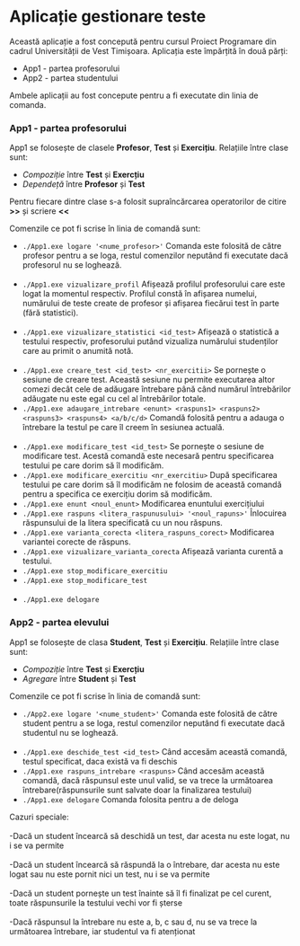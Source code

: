 # Aplicație gestionare teste 

Această aplicație a fost concepută pentru cursul Proiect Programare din cadrul Universității de Vest Timișoara. Aplicația este împărțită în două părți:

- App1 - partea profesorului 
- App2 - partea studentului 

Ambele aplicații au fost concepute pentru a fi executate din linia de comanda.

### App1 - partea profesorului 

App1 se folosește de clasele **Profesor**, **Test** și **Exercițiu**. Relațiile între clase sunt:

- *Compoziție* între **Test** și **Exercțiu**
- *Dependeță* între **Profesor** și **Test**

Pentru fiecare dintre clase s-a folosit supraîncărcarea operatorilor de citire **>>** și scriere **<<**

Comenzile ce pot fi scrise în linia de comandă sunt:

- `./App1.exe logare '<nume_profesor>'` 
    Comanda este folosită de către profesor pentru a se loga, restul comenzilor neputând fi executate dacă profesorul nu se loghează.<br><br>
- `./App1.exe vizualizare_profil`
    Afișează profilul profesorului care este logat la momentul respectiv. Profilul constă în afișarea numelui, numărului de teste create de profesor și afișarea fiecărui test în parte (fără statistici).<br><br>
- `./App1.exe vizualizare_statistici <id_test>`
    Afișează o statistică a testului respectiv, profesorului putând vizualiza numărului studenților care au primit o anumită notă. <br><br>
- `./App1.exe creare_test <id_test> <nr_exercitii>` 
    Se pornește o sesiune de creare test. Această sesiune nu permite executarea altor comezi decât cele de adăugare întrebare până când numărul întrebărilor adăugate nu este egal cu cel al întrebărilor totale.
- `./App1.exe adaugare_intrebare <enunt> <raspuns1> <raspuns2> <raspuns3> <raspuns4> <a/b/c/d>`
    Comandă folosită pentru a adauga o întrebare la testul pe care îl creem în sesiunea actuală. <br><br>
- `./App1.exe modificare_test <id_test>`
    Se pornește o sesiune de modificare test. Acestă comandă este necesară pentru specificarea testului pe care dorim să îl modificăm.
- `./App1.exe modificare_exercitiu <nr_exercitiu>` 
    După specificarea testului pe care dorim să îl modificăm ne folosim de această comandă pentru a specifica ce exercițiu dorim să modificăm.
- `./App1.exe enunt <noul_enunt>`
    Modificarea enuntului exercițiului
- `./App1.exe raspuns <litera_raspunusului> '<noul_rapuns>'`
    Înlocuirea răspunsului de la litera specificată cu un nou răspuns.
- `./App1.exe varianta_corecta <litera_raspuns_corect>`
    Modificarea variantei corecte de răspuns.
- `./App1.exe vizualizare_varianta_corecta`
    Afișează varianta curentă a testului.
- `./App1.exe stop_modificare_exercitiu`
- `./App1.exe stop_modificare_test`
<br><br>
- `./App1.exe delogare`

### App2 - partea elevului 

App1 se folosește de clasa **Student**, **Test** și **Exercițiu**. Relațiile între clase sunt:

- *Compoziție* între **Test** și **Exercțiu**
- *Agregare* între **Student** și **Test**

Comenzile ce pot fi scrise în linia de comandă sunt:

- `./App2.exe logare '<nume_student>'` 
    Comanda este folosită de către student pentru a se loga, restul comenzilor neputând fi executate dacă studentul nu se loghează.<br><br>
- `./App1.exe deschide_test <id_test>`
    Când accesăm această comandă, testul specificat, daca există va fi deschis
- `./App1.exe raspuns_intrebare <raspuns>`
    Când accesăm această comandă, dacă răspunsul este unul valid, se va trece la următoarea întrebare(răspunsurile sunt salvate doar la finalizarea testului) 
- `./App1.exe delogare`
    Comanda folosita pentru a de deloga
    
Cazuri speciale: <br><br>
    -Dacă un student încearcă să deschidă un test, dar acesta nu este logat, nu i se va permite<br><br>
    -Dacă un student încearcă să răspundă la o întrebare, dar acesta nu este logat sau nu este pornit nici un test, nu i se va permite<br><br>
    -Dacă un student pornește un test înainte să îl fi finalizat pe cel curent, toate răspunsurile la testului vechi vor fi șterse<br><br>
    -Dacă răspunsul la întrebare nu este a, b, c sau d, nu se va trece la următoarea întrebare, iar studentul va fi atenționat<br><br>

